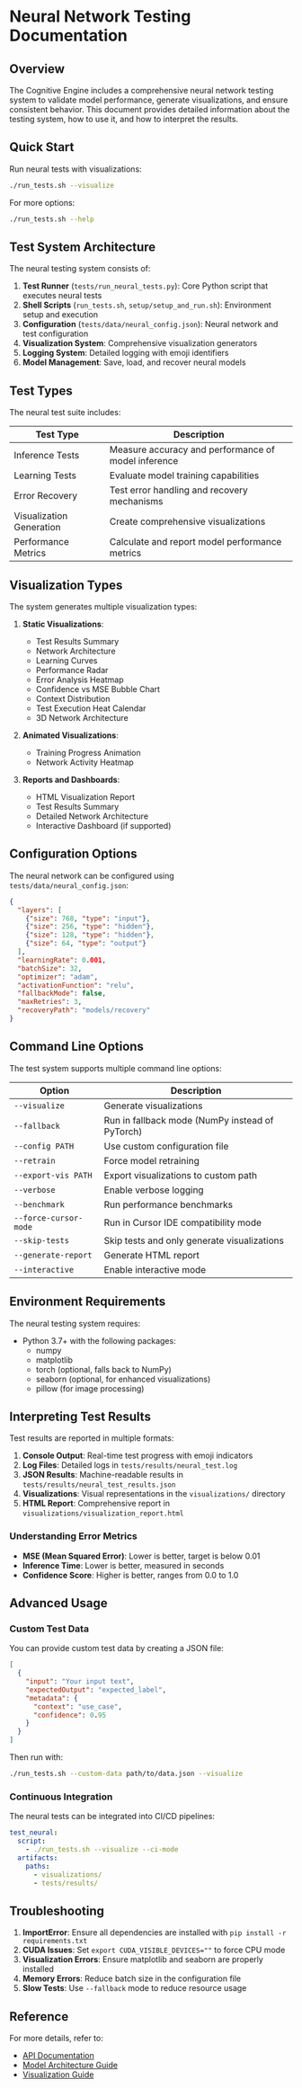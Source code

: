 # Neural Network Testing Documentation

## Overview

The Cognitive Engine includes a comprehensive neural network testing system to validate model performance, generate visualizations, and ensure consistent behavior. This document provides detailed information about the testing system, how to use it, and how to interpret the results.

## Quick Start

Run neural tests with visualizations:

```bash
./run_tests.sh --visualize
```

For more options:

```bash
./run_tests.sh --help
```

## Test System Architecture

The neural testing system consists of:

1. **Test Runner** (`tests/run_neural_tests.py`): Core Python script that executes neural tests
2. **Shell Scripts** (`run_tests.sh`, `setup/setup_and_run.sh`): Environment setup and execution
3. **Configuration** (`tests/data/neural_config.json`): Neural network and test configuration
4. **Visualization System**: Comprehensive visualization generators 
5. **Logging System**: Detailed logging with emoji identifiers
6. **Model Management**: Save, load, and recover neural models

## Test Types

The neural test suite includes:

| Test Type | Description |
|-----------|-------------|
| Inference Tests | Measure accuracy and performance of model inference |
| Learning Tests | Evaluate model training capabilities |
| Error Recovery | Test error handling and recovery mechanisms |
| Visualization Generation | Create comprehensive visualizations |
| Performance Metrics | Calculate and report model performance metrics |

## Visualization Types

The system generates multiple visualization types:

1. **Static Visualizations**:
   - Test Results Summary
   - Network Architecture
   - Learning Curves
   - Performance Radar
   - Error Analysis Heatmap
   - Confidence vs MSE Bubble Chart
   - Context Distribution
   - Test Execution Heat Calendar
   - 3D Network Architecture

2. **Animated Visualizations**:
   - Training Progress Animation
   - Network Activity Heatmap

3. **Reports and Dashboards**:
   - HTML Visualization Report
   - Test Results Summary
   - Detailed Network Architecture
   - Interactive Dashboard (if supported)

## Configuration Options

The neural network can be configured using `tests/data/neural_config.json`:

```json
{
  "layers": [
    {"size": 768, "type": "input"},
    {"size": 256, "type": "hidden"},
    {"size": 128, "type": "hidden"},
    {"size": 64, "type": "output"}
  ],
  "learningRate": 0.001,
  "batchSize": 32,
  "optimizer": "adam",
  "activationFunction": "relu",
  "fallbackMode": false,
  "maxRetries": 3,
  "recoveryPath": "models/recovery"
}
```

## Command Line Options

The test system supports multiple command line options:

| Option | Description |
|--------|-------------|
| `--visualize` | Generate visualizations |
| `--fallback` | Run in fallback mode (NumPy instead of PyTorch) |
| `--config PATH` | Use custom configuration file |
| `--retrain` | Force model retraining |
| `--export-vis PATH` | Export visualizations to custom path |
| `--verbose` | Enable verbose logging |
| `--benchmark` | Run performance benchmarks |
| `--force-cursor-mode` | Run in Cursor IDE compatibility mode |
| `--skip-tests` | Skip tests and only generate visualizations |
| `--generate-report` | Generate HTML report |
| `--interactive` | Enable interactive mode |

## Environment Requirements

The neural testing system requires:

- Python 3.7+ with the following packages:
  - numpy
  - matplotlib
  - torch (optional, falls back to NumPy)
  - seaborn (optional, for enhanced visualizations)
  - pillow (for image processing)
  
## Interpreting Test Results

Test results are reported in multiple formats:

1. **Console Output**: Real-time test progress with emoji indicators
2. **Log Files**: Detailed logs in `tests/results/neural_test.log`
3. **JSON Results**: Machine-readable results in `tests/results/neural_test_results.json`
4. **Visualizations**: Visual representations in the `visualizations/` directory
5. **HTML Report**: Comprehensive report in `visualizations/visualization_report.html`

### Understanding Error Metrics

- **MSE (Mean Squared Error)**: Lower is better, target is below 0.01
- **Inference Time**: Lower is better, measured in seconds
- **Confidence Score**: Higher is better, ranges from 0.0 to 1.0

## Advanced Usage

### Custom Test Data

You can provide custom test data by creating a JSON file:

```json
[
  {
    "input": "Your input text",
    "expectedOutput": "expected_label",
    "metadata": {
      "context": "use_case",
      "confidence": 0.95
    }
  }
]
```

Then run with:
```bash
./run_tests.sh --custom-data path/to/data.json --visualize
```

### Continuous Integration

The neural tests can be integrated into CI/CD pipelines:

```yaml
test_neural:
  script:
    - ./run_tests.sh --visualize --ci-mode
  artifacts:
    paths:
      - visualizations/
      - tests/results/
```

## Troubleshooting

1. **ImportError**: Ensure all dependencies are installed with `pip install -r requirements.txt`
2. **CUDA Issues**: Set `export CUDA_VISIBLE_DEVICES=""` to force CPU mode
3. **Visualization Errors**: Ensure matplotlib and seaborn are properly installed
4. **Memory Errors**: Reduce batch size in the configuration file
5. **Slow Tests**: Use `--fallback` mode to reduce resource usage

## Reference

For more details, refer to:
- [API Documentation](./api_reference.md)
- [Model Architecture Guide](./model_architecture.md)
- [Visualization Guide](./visualizations.md) 
